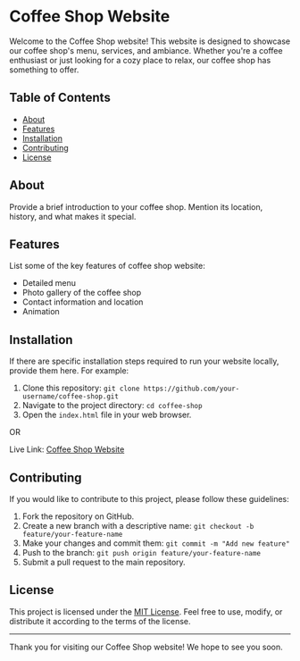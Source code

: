 # Coffee Shop Website

Welcome to the Coffee Shop website! This website is designed to showcase our coffee shop's menu, services, and ambiance. Whether you're a coffee enthusiast or just looking for a cozy place to relax, our coffee shop has something to offer.

## Table of Contents

- [About](#about)
- [Features](#features)
- [Installation](#installation)
- [Contributing](#contributing)
- [License](#license)

## About

Provide a brief introduction to your coffee shop. Mention its location, history, and what makes it special.

## Features

List some of the key features of coffee shop website:

- Detailed menu
- Photo gallery of the coffee shop
- Contact information and location
- Animation

## Installation

If there are specific installation steps required to run your website locally, provide them here. For example:

1. Clone this repository: `git clone https://github.com/your-username/coffee-shop.git`
2. Navigate to the project directory: `cd coffee-shop`
3. Open the `index.html` file in your web browser.

 OR

Live Link: [Coffee Shop Website](https://jayesh-jainx.github.io/Coffee-Shop/)

## Contributing

If you would like to contribute to this project, please follow these guidelines:

1. Fork the repository on GitHub.
2. Create a new branch with a descriptive name: `git checkout -b feature/your-feature-name`
3. Make your changes and commit them: `git commit -m "Add new feature"`
4. Push to the branch: `git push origin feature/your-feature-name`
5. Submit a pull request to the main repository.

## License

This project is licensed under the [MIT License](LICENSE). Feel free to use, modify, or distribute it according to the terms of the license.

---

Thank you for visiting our Coffee Shop website! We hope to see you soon.
